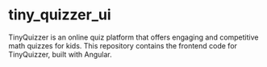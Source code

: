 # tiny_quizzer_ui
TinyQuizzer is an online quiz platform that offers engaging and competitive math quizzes for kids. This repository contains the frontend code for TinyQuizzer, built with Angular.
